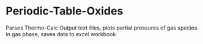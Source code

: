 # Periodic-Table-Oxides
Parses Thermo-Calc Output text files, plots partial pressures of gas species in gas phase, saves data to excel workbook
